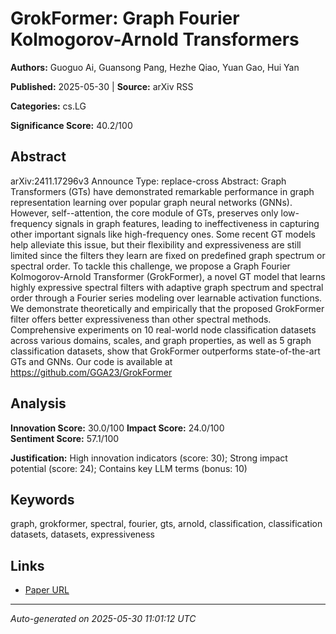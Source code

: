 # GrokFormer: Graph Fourier Kolmogorov-Arnold Transformers

**Authors:** Guoguo Ai, Guansong Pang, Hezhe Qiao, Yuan Gao, Hui Yan

**Published:** 2025-05-30 | **Source:** arXiv RSS

**Categories:** cs.LG

**Significance Score:** 40.2/100

## Abstract

arXiv:2411.17296v3 Announce Type: replace-cross 
Abstract: Graph Transformers (GTs) have demonstrated remarkable performance in graph representation learning over popular graph neural networks (GNNs). However, self--attention, the core module of GTs, preserves only low-frequency signals in graph features, leading to ineffectiveness in capturing other important signals like high-frequency ones. Some recent GT models help alleviate this issue, but their flexibility and expressiveness are still limited since the filters they learn are fixed on predefined graph spectrum or spectral order. To tackle this challenge, we propose a Graph Fourier Kolmogorov-Arnold Transformer (GrokFormer), a novel GT model that learns highly expressive spectral filters with adaptive graph spectrum and spectral order through a Fourier series modeling over learnable activation functions. We demonstrate theoretically and empirically that the proposed GrokFormer filter offers better expressiveness than other spectral methods. Comprehensive experiments on 10 real-world node classification datasets across various domains, scales, and graph properties, as well as 5 graph classification datasets, show that GrokFormer outperforms state-of-the-art GTs and GNNs. Our code is available at https://github.com/GGA23/GrokFormer

## Analysis

**Innovation Score:** 30.0/100
**Impact Score:** 24.0/100  
**Sentiment Score:** 57.1/100

**Justification:** High innovation indicators (score: 30); Strong impact potential (score: 24); Contains key LLM terms (bonus: 10)

## Keywords

graph, grokformer, spectral, fourier, gts, arnold, classification, classification datasets, datasets, expressiveness

## Links

- [Paper URL](https://arxiv.org/abs/2411.17296)

---
*Auto-generated on 2025-05-30 11:01:12 UTC*

